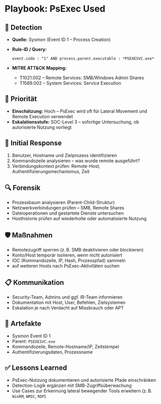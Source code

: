 # Playbook: PsExec Used

## 🧠 Detection
- **Quelle:** Sysmon (Event ID 1 – Process Creation)
- **Rule-ID / Query:**
  ```elasticsearch
  event.code : "1" AND process.parent.executable : *PSEXESVC.exe*
  ```

- **MITRE ATT&CK Mapping:**  
  - T1021.002 – Remote Services: SMB/Windows Admin Shares  
  - T1569.002 – System Services: Service Execution

## 📌 Priorität
- **Einschätzung:** Hoch – PsExec wird oft für Lateral Movement und Remote Execution verwendet
- **Eskalationsstufe:** SOC-Level 3 – sofortige Untersuchung, ob autorisierte Nutzung vorliegt

## 🚨 Initial Response
1. Benutzer, Hostname und Zielprozess identifizieren
2. Kommandozeile analysieren – was wurde remote ausgeführt?
3. Verbindungskontext prüfen: Remote-Host, Authentifizierungsmechanismus, Zeit

## 🔍 Forensik
- Prozessbaum analysieren (Parent-Child-Struktur)
- Netzwerkverbindungen prüfen – SMB, Remote Shares
- Dateioperationen und gestartete Dienste untersuchen
- Hosthistorie prüfen auf wiederholte oder automatisierte Nutzung

## 🛡️ Maßnahmen
- Remotezugriff sperren (z. B. SMB deaktivieren oder blockieren)
- Konto/Host temporär isolieren, wenn nicht autorisiert
- IOC (Kommandozeile, IP, Hash, Prozesspfad) sammeln
- auf weiteren Hosts nach PsExec-Aktivitäten suchen

## 📋 Kommunikation
- Security-Team, Admins und ggf. IR-Team informieren
- Dokumentation mit Host, User, Befehlen, Zielsystemen
- Eskalation je nach Verdacht auf Missbrauch oder APT

## 📁 Artefakte
- Sysmon Event ID 1
- Parent: `PSEXESVC.exe`
- Kommandozeile, Remote-Hostname/IP, Zeitstempel
- Authentifizierungsdaten, Prozessname

## ✅ Lessons Learned
- PsExec-Nutzung dokumentieren und autorisierte Pfade einschränken
- Detection-Logik ergänzen mit SMB-Zugriffsüberwachung
- Use Cases zur Erkennung lateral bewegender Tools erweitern (z. B. `WinRM`, `WMIC`, `RDP`)